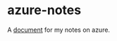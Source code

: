 # azure-notes

A  [document](https://github.com/froeschel/azure-notes/blob/main/notes.md) for my notes on azure.
